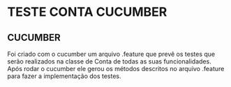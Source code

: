 # TESTE CONTA CUCUMBER

## CUCUMBER

Foi criado com o cucumber um arquivo .feature que prevê os testes que serão realizados na classe de Conta de todas as suas funcionalidades.
Após rodar o cucumber ele gerou os métodos descritos no arquivo .feature para fazer a implementação dos testes.
